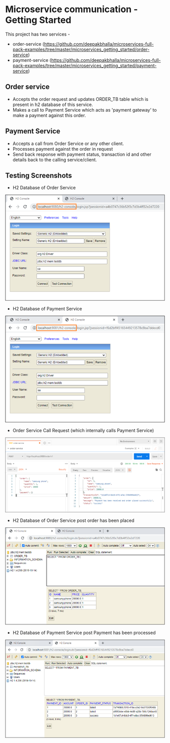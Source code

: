 
# Microservice communication - Getting Started

This project has two services -

* order-service 
  (https://github.com/deepakbhalla/microservices-full-pack-examples/tree/master/microservices_getting_started/order-service)
* payment-service 
  (https://github.com/deepakbhalla/microservices-full-pack-examples/tree/master/microservices_getting_started/payment-service)

## Order service 
- Accepts the order request and updates ORDER_TB table which is present in h2 database of this service.
- Makes a call to Payment Service which acts as 'payment gateway' to make a payment against this order.

## Payment Service
- Accepts a call from Order Service or any other client.
- Processes payment against the order in request
- Send back response with payment status, transaction id and other details back to the calling service/client.

## Testing Screenshots

* H2 Database of Order Service

![image-text](screenshots/1_order_service_h2_console.png)

* H2 Database of Payment Service

![image-text](screenshots/2_payment_service_h2_console.png)

* Order Service Call Request (which internally calls Payment Service)

![image-text](screenshots/3_order_service_calling_payment_service.png)

* H2 Database of Order Service post order has been placed

![image-text](screenshots/4_order_service_h2_post_service_call.png)

* H2 Database of Payment Service post Payment has been processed

![image-text](screenshots/5_payment_service_h2_post_service_call.png)
